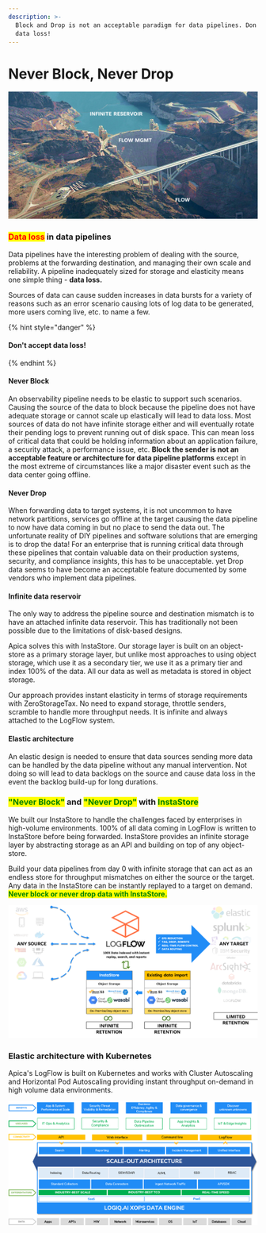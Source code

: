```yaml
---
description: >-
  Block and Drop is not an acceptable paradigm for data pipelines. Don't accept
  data loss!
---
```


# Never Block, Never Drop

![Regulating data flows is very similar to regulating water flows!](../.gitbook/assets/Inspiration.png)

### <mark style="color:red;">Data loss</mark> in data pipelines

Data pipelines have the interesting problem of dealing with the source, problems at the forwarding destination, and managing their own scale and reliability. A pipeline inadequately sized for storage and elasticity means one simple thing - **data loss.**

Sources of data can cause sudden increases in data bursts for a variety of reasons such as an error scenario causing lots of log data to be generated, more users coming live, etc. to name a few.

{% hint style="danger" %}
#### Don't accept data loss!
{% endhint %}

#### Never Block

An observability pipeline needs to be elastic to support such scenarios. Causing the source of the data to block because the pipeline does not have adequate storage or cannot scale up elastically will lead to data loss. Most sources of data do not have infinite storage either and will eventually rotate their pending logs to prevent running out of disk space. This can mean loss of critical data that could be holding information about an application failure, a security attack, a performance issue, etc. **Block the sender is not an acceptable feature or architecture for data pipeline platforms** except in the most extreme of circumstances like a major disaster event such as the data center going offline.

#### Never Drop

When forwarding data to target systems, it is not uncommon to have network partitions, services go offline at the target causing the data pipeline to now have data coming in but no place to send the data out. The unfortunate reality of DIY pipelines and software solutions that are emerging is to drop the data! For an enterprise that is running critical data through these pipelines that contain valuable data on their production systems, security, and compliance insights, this has to be unacceptable. yet Drop data seems to have become an acceptable feature documented by some vendors who implement data pipelines.

#### Infinite data reservoir

The only way to address the pipeline source and destination mismatch is to have an attached infinite data reservoir. This has traditionally not been possible due to the limitations of disk-based designs.

Apica solves this with InstaStore. Our storage layer is built on an object-store as a primary storage layer, but unlike most approaches to using object storage, which use it as a secondary tier, we use it as a primary tier and index 100% of the data. All our data as well as metadata is stored in object storage.

Our approach provides instant elasticity in terms of storage requirements with ZeroStorageTax. No need to expand storage, throttle senders, scramble to handle more throughput needs. It is infinite and always attached to the LogFlow system.

#### Elastic architecture

An elastic design is needed to ensure that data sources sending more data can be handled by the data pipeline without any manual intervention. Not doing so will lead to data backlogs on the source and cause data loss in the event the backlog build-up for long durations.

### <mark style="color:green;">"Never Block"</mark> and <mark style="color:green;">"Never Drop"</mark> with <mark style="color:green;">InstaStore</mark>

We built our InstaStore to handle the challenges faced by enterprises in high-volume environments. 100% of all data coming in LogFlow is written to InstaStore before being forwarded. InstaStore provides an infinite storage layer by abstracting storage as an API and building on top of any object-store.

Build your data pipelines from day 0 with infinite storage that can act as an endless store for throughput mismatches on either the source or the target. Any data in the InstaStore can be instantly replayed to a target on demand. <mark style="color:green;">**Never block or never drop data with InstaStore.**</mark>

![](../.gitbook/assets/LogFlow-Enterprise.png)

### Elastic architecture with Kubernetes

Apica's LogFlow is built on Kubernetes and works with Cluster Autoscaling and Horizontal Pod Autoscaling providing instant throughput on-demand in high volume data environments.

![Native Kubernetes design makes platform elastically scale on-demand](../.gitbook/assets/ArchitectureBlock.png)
